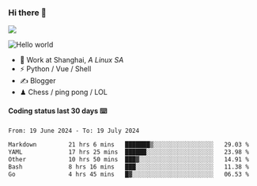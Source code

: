 ### Hi there 👋
![](https://komarev.com/ghpvc/?username=Xuhandsome)


<img src="https://github-readme-stats.vercel.app/api?username=XuHandsome&show_icons=true&theme=merko" alt="Hello world">

<br/>

- 🍻  Work at Shanghai, _A Linux SA_
- ⚡  Python / Vue / Shell
- ✍️  Blogger
- ♟  Chess / ping pong / LOL

#### Coding status last 30 days ⌨️

<!--START_SECTION:waka-->

```txt
From: 19 June 2024 - To: 19 July 2024

Markdown         21 hrs 6 mins   ███████▒░░░░░░░░░░░░░░░░░   29.03 %
YAML             17 hrs 25 mins  ██████░░░░░░░░░░░░░░░░░░░   23.98 %
Other            10 hrs 50 mins  ███▓░░░░░░░░░░░░░░░░░░░░░   14.91 %
Bash             8 hrs 16 mins   ███░░░░░░░░░░░░░░░░░░░░░░   11.38 %
Go               4 hrs 45 mins   █▓░░░░░░░░░░░░░░░░░░░░░░░   06.53 %
```

<!--END_SECTION:waka-->
